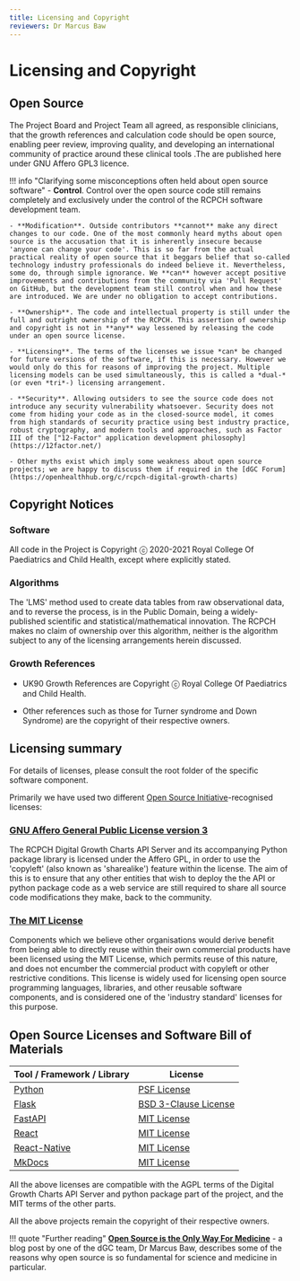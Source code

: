 ```yaml
---
title: Licensing and Copyright
reviewers: Dr Marcus Baw
---
```


# Licensing and Copyright

## Open Source

The Project Board and Project Team all agreed, as responsible clinicians, that the growth references and calculation code should be open source, enabling peer review, improving quality, and developing an international community of practice around these clinical tools .The are published here under GNU Affero GPL3 licence.

!!! info "Clarifying some misconceptions often held about open source software"
    - **Control**. Control over the open source code still remains completely and exclusively under the control of the RCPCH software development team.

    - **Modification**. Outside contributors **cannot** make any direct changes to our code. One of the most commonly heard myths about open source is the accusation that it is inherently insecure because 'anyone can change your code'. This is so far from the actual practical reality of open source that it beggars belief that so-called technology industry professionals do indeed believe it. Nevertheless, some do, through simple ignorance. We **can** however accept positive improvements and contributions from the community via 'Pull Request' on GitHub, but the development team still control when and how these are introduced. We are under no obligation to accept contributions.

    - **Ownership**. The code and intellectual property is still under the full and outright ownership of the RCPCH. This assertion of ownership and copyright is not in **any** way lessened by releasing the code under an open source license.

    - **Licensing**. The terms of the licenses we issue *can* be changed for future versions of the software, if this is necessary. However we would only do this for reasons of improving the project. Multiple licensing models can be used simultaneously, this is called a *dual-* (or even *tri*-) licensing arrangement.

    - **Security**. Allowing outsiders to see the source code does not introduce any security vulnerability whatsoever. Security does not come from hiding your code as in the closed-source model, it comes from high standards of security practice using best industry practice, robust cryptography, and modern tools and approaches, such as Factor III of the ["12-Factor" application development philosophy](https://12factor.net/)

    - Other myths exist which imply some weakness about open source projects; we are happy to discuss them if required in the [dGC Forum](https://openhealthhub.org/c/rcpch-digital-growth-charts)

## Copyright Notices

### Software

All code in the Project is Copyright ⓒ 2020-2021 Royal College Of Paediatrics and Child Health, except where explicitly stated.

### Algorithms

The 'LMS' method used to create data tables from raw observational data, and to reverse the process, is in the Public Domain, being a widely-published scientific and statistical/mathematical innovation. The RCPCH makes no claim of ownership over this algorithm, neither is the algorithm subject to any of the licensing arrangements herein discussed.

### Growth References

* UK90 Growth References are Copyright ⓒ Royal College Of Paediatrics and Child Health.

* Other references such as those for Turner syndrome and Down Syndrome) are the copyright of their respective owners.

## Licensing summary

For details of licenses, please consult the root folder of the specific software component.

Primarily we have used two different [Open Source Initiative](https://opensource.org/)-recognised licenses:

### [GNU Affero General Public License version 3](https://opensource.org/licenses/AGPL-3.0)

The RCPCH Digital Growth Charts API Server and its accompanying Python package library is licensed under the Affero GPL, in order to use the 'copyleft' (also known as 'sharealike') feature within the license. The aim of this is to ensure that any other entities that wish to deploy the the API or python package code as a web service are still required to share all source code modifications they make, back to the community.

### [The MIT License](https://opensource.org/licenses/MIT)

Components which we believe other organisations would derive benefit from being able to directly reuse within their own commercial products have been licensed using the MIT License, which permits reuse of this nature, and does not encumber the commercial product with copyleft or other restrictive conditions. This license is widely used for licensing open source programming languages, libraries, and other reusable software components, and is considered one of the 'industry standard' licenses for this purpose.

## Open Source Licenses and Software Bill of Materials

| Tool / Framework / Library                                                       | License                                                                     |
| -------------------------------------------------------------------------------- | --------------------------------------------------------------------------- |
| [Python](https://github.com/python/cpython/blob/master/LICENSE)                  | [PSF License](https://directory.fsf.org/wiki/License:Python-2.0.1)          |
| [Flask](https://github.com/opentracing-contrib/python-flask/blob/master/LICENSE) | [BSD 3-Clause License](https://directory.fsf.org/wiki/License:BSD-3-Clause) |
| [FastAPI](https://github.com/tiangolo/fastapi#license)                           | [MIT License](https://directory.fsf.org/wiki/License:Expat)                 |
| [React](https://github.com/facebook/react/blob/master/LICENSE)                   | [MIT License](https://directory.fsf.org/wiki/License:Expat)                 |
| [React-Native](https://github.com/facebook/react-native/blob/master/LICENSE)     | [MIT License](https://directory.fsf.org/wiki/License:Expat)                 |
| [MkDocs](https://github.com/squidfunk/mkdocs-material/blob/master/LICENSE)       | [MIT License](https://directory.fsf.org/wiki/License:Expat)                 |

All the above licenses are compatible with the AGPL terms of the Digital Growth Charts API Server and python package part of the project, and the MIT terms of the other parts.

All the above projects remain the copyright of their respective owners.

!!! quote "Further reading"
    **[Open Source is the Only Way For Medicine](https://medium.com/@marcus_baw/open-source-is-the-only-way-for-medicine-9e698de0447e)** - a blog post by one of the dGC team, Dr Marcus Baw, describes some of the reasons why open source is so fundamental for science and medicine in particular.
    
